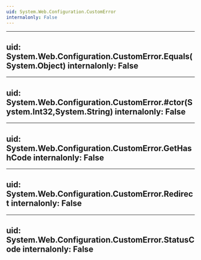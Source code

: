 ```yaml
---
uid: System.Web.Configuration.CustomError
internalonly: False
---
```


---
uid: System.Web.Configuration.CustomError.Equals(System.Object)
internalonly: False
---

---
uid: System.Web.Configuration.CustomError.#ctor(System.Int32,System.String)
internalonly: False
---

---
uid: System.Web.Configuration.CustomError.GetHashCode
internalonly: False
---

---
uid: System.Web.Configuration.CustomError.Redirect
internalonly: False
---

---
uid: System.Web.Configuration.CustomError.StatusCode
internalonly: False
---
